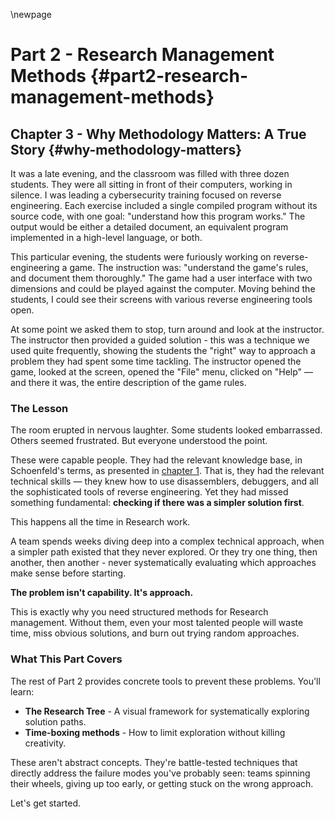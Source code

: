 \newpage

# Part 2 - Research Management Methods {#part2-research-management-methods}

## Chapter 3 - Why Methodology Matters: A True Story {#why-methodology-matters}

It was a late evening, and the classroom was filled with three dozen students. They were all sitting in front of their computers, working in silence. I was leading a cybersecurity training focused on reverse engineering. Each exercise included a single compiled program without its source code, with one goal: "understand how this program works." The output would be either a detailed document, an equivalent program implemented in a high-level language, or both.

This particular evening, the students were furiously working on reverse-engineering a game. The instruction was: "understand the game's rules, and document them thoroughly." The game had a user interface with two dimensions and could be played against the computer. Moving behind the students, I could see their screens with various reverse engineering tools open.

At some point we asked them to stop, turn around and look at the instructor. The instructor then provided a guided solution - this was a technique we used quite frequently, showing the students the "right" way to approach a problem they had spent some time tackling. The instructor opened the game, looked at the screen, opened the "File" menu, clicked on "Help" — and there it was, the entire description of the game rules.

### The Lesson

The room erupted in nervous laughter. Some students looked embarrassed. Others seemed frustrated. But everyone understood the point.

These were capable people. They had the relevant knowledge base, in Schoenfeld's terms, as presented in [chapter 1](#what-is-research). That is, they had the relevant technical skills — they knew how to use disassemblers, debuggers, and all the sophisticated tools of reverse engineering. Yet they had missed something fundamental: **checking if there was a simpler solution first**.

This happens all the time in Research work.

A team spends weeks diving deep into a complex technical approach, when a simpler path existed that they never explored. Or they try one thing, then another, then another - never systematically evaluating which approaches make sense before starting.

**The problem isn't capability. It's approach.**

This is exactly why you need structured methods for Research management. Without them, even your most talented people will waste time, miss obvious solutions, and burn out trying random approaches.

### What This Part Covers

The rest of Part 2 provides concrete tools to prevent these problems. You'll learn:

- **The Research Tree** - A visual framework for systematically exploring solution paths.
- **Time-boxing methods** - How to limit exploration without killing creativity.

These aren't abstract concepts. They're battle-tested techniques that directly address the failure modes you've probably seen: teams spinning their wheels, giving up too early, or getting stuck on the wrong approach.

Let's get started.
